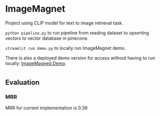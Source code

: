 # ImageMagnet
Project using CLIP model for text to image retrieval task.

`python pipeline.py` to run pipeline from reading dataset to upserting vectors to vector database in pinecone.

`streamlit run demo.py` to locally run ImageMagnet demo.


There is also a deployed demo version for access without having to run locally:
[ImageMagned Demo](https://imagemagnet.streamlit.app/).

#


## Evaluation
### MRR
MRR for current implementation is
0.39 
